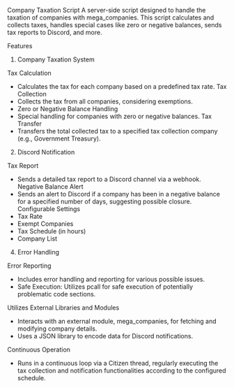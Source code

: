 Company Taxation Script
A server-side script designed to handle the taxation of companies with mega_companies. This script calculates and collects taxes, handles special cases like zero or negative balances, sends tax reports to Discord, and more.

Features

1. Company Taxation System

Tax Calculation
- Calculates the tax for each company based on a predefined tax rate.
Tax Collection
- Collects the tax from all companies, considering exemptions.
- Zero or Negative Balance Handling
- Special handling for companies with zero or negative balances.
Tax Transfer
- Transfers the total collected tax to a specified tax collection company (e.g., Government Treasury).

2. Discord Notification

Tax Report
- Sends a detailed tax report to a Discord channel via a webhook.
Negative Balance Alert
- Sends an alert to Discord if a company has been in a negative balance for a specified number of days, suggesting possible closure.
Configurable Settings
- Tax Rate
- Exempt Companies
- Tax Schedule (in hours)
- Company List

4. Error Handling

Error Reporting
- Includes error handling and reporting for various possible issues.
- Safe Execution: Utilizes pcall for safe execution of potentially problematic code sections.

Utilizes External Libraries and Modules
- Interacts with an external module, mega_companies, for fetching and modifying company details.
- Uses a JSON library to encode data for Discord notifications.

Continuous Operation
- Runs in a continuous loop via a Citizen thread, regularly executing the tax collection and notification functionalities according to the configured schedule.
